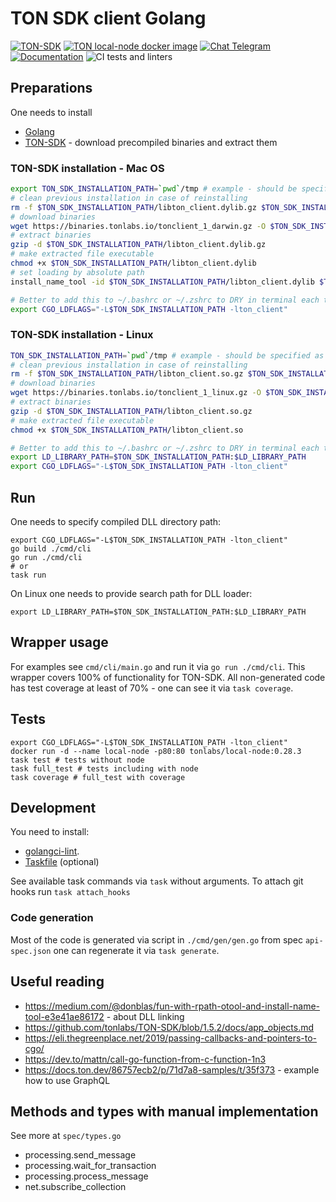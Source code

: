 # TON SDK client Golang

[![TON-SDK](https://img.shields.io/badge/TON_SDK-1.22.0-green.svg)](https://github.com/tonlabs/TON-SDK/tree/1.22.0)
[![TON local-node docker image](https://img.shields.io/badge/TON_local_node-0.28.3-green.svg)](https://hub.docker.com/layers/tonlabs/local-node/0.28.3/images/sha256-d4c9b11b9a811602423c44f3529d81cb91fa13bf45617d81a6ca8e057fce1506)
[![Chat Telegram](https://img.shields.io/badge/chat-Telegram-9cf.svg)](https://t.me/RADIANCE_TON_SDK)
[![Documentation](https://godoc.org/github.com/radianceteam/ton-client-go/client?status.svg)](https://godoc.org/github.com/radianceteam/ton-client-go/client)
![CI tests and linters](https://github.com/radianceteam/ton-client-go/workflows/CI/badge.svg)

## Preparations

One needs to install
- [Golang](https://golang.org/doc/install)
- [TON-SDK](https://github.com/tonlabs/TON-SDK#download-precompiled-binaries) - download precompiled binaries and extract them

### TON-SDK installation - Mac OS
```bash
export TON_SDK_INSTALLATION_PATH=`pwd`/tmp # example - should be specified as absolute path
# clean previous installation in case of reinstalling
rm -f $TON_SDK_INSTALLATION_PATH/libton_client.dylib.gz $TON_SDK_INSTALLATION_PATH/libton_client.dylib
# download binaries
wget https://binaries.tonlabs.io/tonclient_1_darwin.gz -O $TON_SDK_INSTALLATION_PATH/libton_client.dylib.gz
# extract binaries
gzip -d $TON_SDK_INSTALLATION_PATH/libton_client.dylib.gz
# make extracted file executable
chmod +x $TON_SDK_INSTALLATION_PATH/libton_client.dylib
# set loading by absolute path
install_name_tool -id $TON_SDK_INSTALLATION_PATH/libton_client.dylib $TON_SDK_INSTALLATION_PATH/libton_client.dylib

# Better to add this to ~/.bashrc or ~/.zshrc to DRY in terminal each time you use it
export CGO_LDFLAGS="-L$TON_SDK_INSTALLATION_PATH -lton_client"
```

### TON-SDK installation - Linux
```bash
TON_SDK_INSTALLATION_PATH=`pwd`/tmp # example - should be specified as absolute path
# clean previous installation in case of reinstalling
rm -f $TON_SDK_INSTALLATION_PATH/libton_client.so.gz $TON_SDK_INSTALLATION_PATH/libton_client.so
# download binaries
wget https://binaries.tonlabs.io/tonclient_1_linux.gz -O $TON_SDK_INSTALLATION_PATH/libton_client.so.gz
# extract binaries
gzip -d $TON_SDK_INSTALLATION_PATH/libton_client.so.gz
# make extracted file executable
chmod +x $TON_SDK_INSTALLATION_PATH/libton_client.so

# Better to add this to ~/.bashrc or ~/.zshrc to DRY in terminal each time you use it
export LD_LIBRARY_PATH=$TON_SDK_INSTALLATION_PATH:$LD_LIBRARY_PATH
export CGO_LDFLAGS="-L$TON_SDK_INSTALLATION_PATH -lton_client"
```

## Run

One needs to specify compiled DLL directory path:
```shell script
export CGO_LDFLAGS="-L$TON_SDK_INSTALLATION_PATH -lton_client"
go build ./cmd/cli
go run ./cmd/cli
# or
task run
```

On Linux one needs to provide search path for DLL loader:
```shell script
export LD_LIBRARY_PATH=$TON_SDK_INSTALLATION_PATH:$LD_LIBRARY_PATH
```

## Wrapper usage

For examples see `cmd/cli/main.go` and run it via `go run ./cmd/cli`.
This wrapper covers 100% of functionality for TON-SDK.
All non-generated code has test coverage at least of 70% - one can see it via `task coverage`.

## Tests

```shell script
export CGO_LDFLAGS="-L$TON_SDK_INSTALLATION_PATH -lton_client"
docker run -d --name local-node -p80:80 tonlabs/local-node:0.28.3
task test # tests without node
task full_test # tests including with node
task coverage # full_test with coverage
```

## Development

You need to install:
- [golangci-lint](https://github.com/golangci/golangci-lint).
- [Taskfile](https://taskfile.dev/) (optional)

See available task commands via `task` without arguments.
To attach git hooks run `task attach_hooks`

### Code generation

Most of the code is generated via script in `./cmd/gen/gen.go` from spec `api-spec.json`
one can regenerate it via `task generate`.

## Useful reading

- https://medium.com/@donblas/fun-with-rpath-otool-and-install-name-tool-e3e41ae86172 - about DLL linking
- https://github.com/tonlabs/TON-SDK/blob/1.5.2/docs/app_objects.md
- https://eli.thegreenplace.net/2019/passing-callbacks-and-pointers-to-cgo/
- https://dev.to/mattn/call-go-function-from-c-function-1n3
- https://docs.ton.dev/86757ecb2/p/71d7a8-samples/t/35f373 - example how to use GraphQL

## Methods and types with manual implementation

See more at `spec/types.go`
- processing.send_message
- processing.wait_for_transaction
- processing.process_message
- net.subscribe_collection
